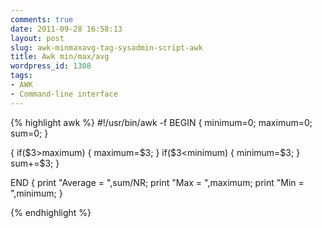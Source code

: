 ```yaml
---
comments: true
date: 2011-09-28 16:58:13
layout: post
slug: awk-minmaxavg-tag-sysadmin-script-awk
title: Awk min/max/avg
wordpress_id: 1308
tags:
- AWK
- Command-line interface
---
```




{% highlight awk %}
#!/usr/bin/awk -f
BEGIN
{
 minimum=0;
 maximum=0;
 sum=0;
}

{
 if($3>maximum)
 {
 maximum=$3;
 }
 if($3<minimum)
 {
 minimum=$3;
 }
 sum+=$3;
}

END
{
 print "Average = ",sum/NR;
 print "Max = ",maximum;
 print "Min = ",minimum;
}

{% endhighlight %}



